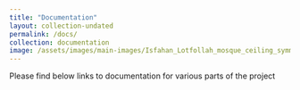 ```yaml
---
title: "Documentation"
layout: collection-undated
permalink: /docs/
collection: documentation
image: /assets/images/main-images/Isfahan_Lotfollah_mosque_ceiling_symmetric_narrow_border.png
---
```


Please find below links to documentation for various parts of the project
